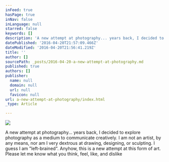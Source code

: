 ```yaml
---
inFeed: true
hasPage: true
inNav: false
inLanguage: null
starred: false
keywords: []
description: 'A new attempt at photography... years back, I decided to explore photography as a medium to communicate creatively. I am not an artist, by any means, nor am I very dextrous at drawing, designing, or sculpting. I guess I am "left-brained". Anyhow, this is a new attempt at this form of art. Please let me know what you think, feel, like, and dislike '
datePublished: '2016-04-20T21:57:09.466Z'
dateModified: '2016-04-20T21:56:41.219Z'
title: ''
author: []
sourcePath: _posts/2016-04-20-a-new-attempt-at-photography.md
published: true
authors: []
publisher:
  name: null
  domain: null
  url: null
  favicon: null
url: a-new-attempt-at-photography/index.html
_type: Article

---
```

![](https://the-grid-user-content.s3-us-west-2.amazonaws.com/37f65578-6875-4db7-9032-24b81d096993.jpg)

A new attempt at photography... years back, I decided to explore photography as a medium to communicate creatively. I am not an artist, by any means, nor am I very dextrous at drawing, designing, or sculpting. I guess I am "left-brained". Anyhow, this is a new attempt at this form of art. Please let me know what you think, feel, like, and dislike